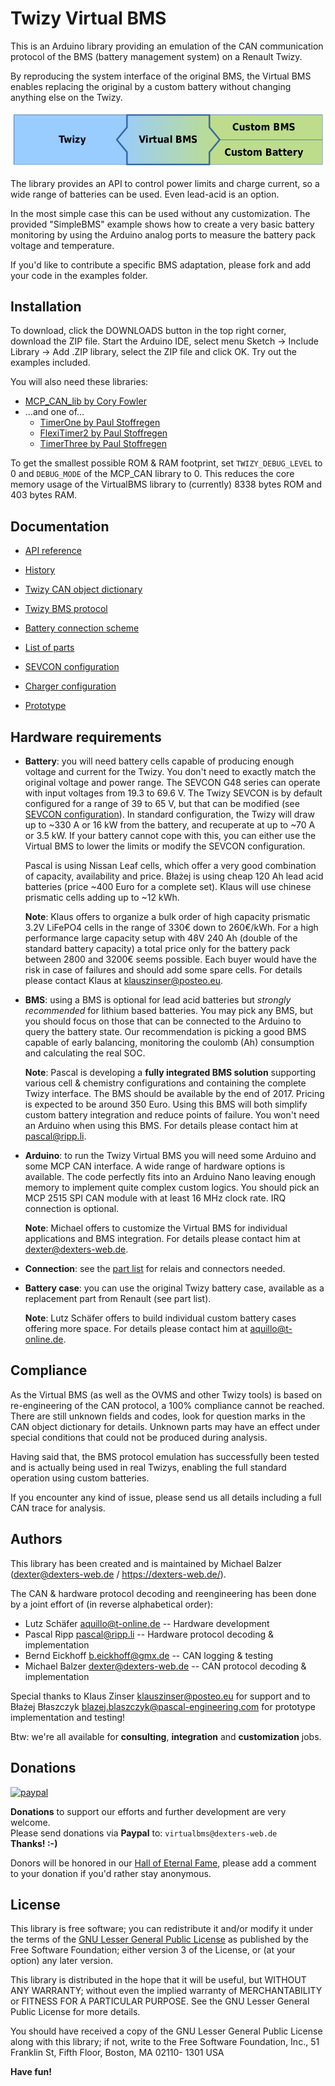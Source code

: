 # Twizy Virtual BMS

This is an Arduino library providing an emulation of the CAN communication protocol of the BMS (battery management system) on a Renault Twizy.

By reproducing the system interface of the original BMS, the Virtual BMS enables replacing the original by a custom battery without changing anything else on the Twizy.

![Twizy Virtual BMS](extras/Virtual-BMS.png)

The library provides an API to control power limits and charge current, so a wide range of batteries can be used. Even lead-acid is an option.

In the most simple case this can be used without any customization. The provided "SimpleBMS" example shows how to create a very basic battery monitoring by using the Arduino analog ports to measure the battery pack voltage and temperature.

If you'd like to contribute a specific BMS adaptation, please fork and add your code in the examples folder.


## Installation

To download, click the DOWNLOADS button in the top right corner, download the ZIP file. Start the Arduino IDE, select menu Sketch → Include Library → Add .ZIP library, select the ZIP file and click OK. Try out the examples included.

You will also need these libraries:
  - [MCP_CAN_lib by Cory Fowler](https://github.com/coryjfowler/MCP_CAN_lib)
  - …and one of…
    - [TimerOne by Paul Stoffregen](https://github.com/PaulStoffregen/TimerOne)
    - [FlexiTimer2 by Paul Stoffregen](https://github.com/PaulStoffregen/FlexiTimer2)
    - [TimerThree by Paul Stoffregen](https://github.com/PaulStoffregen/TimerThree)

To get the smallest possible ROM & RAM footprint, set `TWIZY_DEBUG_LEVEL` to 0 and `DEBUG_MODE` of the MCP_CAN library to 0. This reduces the core memory usage of the VirtualBMS library to (currently) 8338 bytes ROM and 403 bytes RAM.


## Documentation

  - [API reference](API.md)
  - [History](HISTORY.md)

  - [Twizy CAN object dictionary](https://docs.google.com/spreadsheets/d/1gOrG9rnGR9YuMGakAbl4s97a6irHF6UNFV1TS5Ll7MY)
  - [Twizy BMS protocol](extras/Protocol.ods)

  - [Battery connection scheme](extras/Twizy-BMS-wiring-scheme.pdf)
  - [List of parts](extras/Twizy-Battery-Part-List.md)

  - [SEVCON configuration](extras/SEVCON-Configuration.md)
  - [Charger configuration](extras/CHARGER-Configuration.md)

  - [Prototype](extras/Prototype-Blazej.md)


## Hardware requirements

  - **Battery**: you will need battery cells capable of producing enough voltage and current for the Twizy. You don't need to exactly match the original voltage and power range. The SEVCON G48 series can operate with input voltages from 19.3 to 69.6 V. The Twizy SEVCON is by default configured for a range of 39 to 65 V, but that can be modified (see [SEVCON configuration](extras/SEVCON-Configuration.md)). In standard configuration, the Twizy will draw up to ~330 A or 16 kW from the battery, and recuperate at up to ~70 A or 3.5 kW. If your battery cannot cope with this, you can either use the Virtual BMS to lower the limits or modify the SEVCON configuration.
  
    Pascal is using Nissan Leaf cells, which offer a very good combination of capacity, availability and price. Błażej is using cheap 120 Ah lead acid batteries (price ~400 Euro for a complete set). Klaus will use chinese prismatic cells adding up to ~12 kWh.
    
    **Note**: Klaus offers to organize a bulk order of high capacity prismatic 3.2V LiFePO4 cells in the range of 330€ down to 260€/kWh. For a high performance large capacity setup with 48V 240 Ah (double of the standard battery capacity) a total price only for the battery pack between 2800 and 3200€ seems possible. Each buyer would have the risk in case of failures and should add some spare cells. For details please contact Klaus at <klauszinser@posteo.eu>.
  
  - **BMS**: using a BMS is optional for lead acid batteries but _strongly recommended_ for lithium based batteries. You may pick any BMS, but you should focus on those that can be connected to the Arduino to query the battery state. Our recommendation is picking a good BMS capable of early balancing, monitoring the coulomb (Ah) consumption and calculating the real SOC.

    **Note**: Pascal is developing a **fully integrated BMS solution** supporting various cell & chemistry configurations and containing the complete Twizy interface. The BMS should be available by the end of 2017. Pricing is expected to be around 350 Euro. Using this BMS will both simplify custom battery integration and reduce points of failure. You won't need an Arduino when using this BMS. For details please contact him at <pascal@ripp.li>.

  - **Arduino**: to run the Twizy Virtual BMS you will need some Arduino and some MCP CAN interface. A wide range of hardware options is available. The code perfectly fits into an Arduino Nano leaving enough memory to implement quite complex custom logics. You should pick an MCP 2515 SPI CAN module with at least 16 MHz clock rate. IRQ connection is optional.

    **Note**: Michael offers to customize the Virtual BMS for individual applications and BMS integration. For details please contact him at <dexter@dexters-web.de>.

  - **Connection**: see the [part list](extras/Twizy-Battery-Part-List.md) for relais and connectors needed.

  - **Battery case**: you can use the original Twizy battery case, available as a replacement part from Renault (see part list).
  
    **Note**: Lutz Schäfer offers to build individual custom battery cases offering more space. For details please contact him at <aquillo@t-online.de>.


## Compliance

As the Virtual BMS (as well as the OVMS and other Twizy tools) is based on re-engineering of the CAN protocol, a 100% compliance cannot be reached. There are still unknown fields and codes, look for question marks in the CAN object dictionary for details. Unknown parts may have an effect under special conditions that could not be produced during analysis.

Having said that, the BMS protocol emulation has successfully been tested and is actually being used in real Twizys, enabling the full standard operation using custom batteries.

If you encounter any kind of issue, please send us all details including a full CAN trace for analysis.


## Authors

This library has been created and is maintained by Michael Balzer (<dexter@dexters-web.de> / https://dexters-web.de/).

The CAN & hardware protocol decoding and reengineering has been done by a joint effort of (in reverse alphabetical order):

  - Lutz Schäfer <aquillo@t-online.de> -- Hardware development
  - Pascal Ripp <pascal@ripp.li> -- Hardware protocol decoding & implementation
  - Bernd Eickhoff <b.eickhoff@gmx.de> -- CAN logging & testing
  - Michael Balzer <dexter@dexters-web.de> -- CAN protocol decoding & implementation

Special thanks to Klaus Zinser <klauszinser@posteo.eu> for support and to Błażej Błaszczyk <blazej.blaszczyk@pascal-engineering.com> for prototype implementation and testing!

Btw: we're all available for **consulting**, **integration** and **customization** jobs.


## Donations

[![paypal](https://www.paypalobjects.com/en_US/i/btn/btn_donateCC_LG.gif)](https://www.paypal.com/cgi-bin/webscr?cmd=_s-xclick&hosted_button_id=EQ2QDG7YRFYRE)

**Donations** to support our efforts and further development are very welcome.  
Please send donations via **Paypal** to: `virtualbms@dexters-web.de`  
**Thanks! :-)**

Donors will be honored in our [Hall of Eternal Fame](DONORS.md), please add a comment to your donation if you'd rather stay anonymous.


## License

This library is free software; you can redistribute it and/or modify it under the terms of the [GNU Lesser General Public License](https://www.gnu.org/licenses/lgpl.html) as published by the Free Software Foundation; either version 3 of the License, or (at your option) any later version.

This library is distributed in the hope that it will be useful, but WITHOUT ANY WARRANTY; without even the implied warranty of MERCHANTABILITY or FITNESS FOR A PARTICULAR PURPOSE.  See the GNU Lesser General Public License for more details.

You should have received a copy of the GNU Lesser General Public License along with this library; if not, write to the Free Software Foundation, Inc., 51 Franklin St, Fifth Floor, Boston, MA  02110- 1301  USA


**Have fun!**
